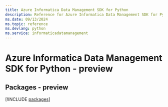 ```yaml
---
title: Azure Informatica Data Management SDK for Python
description: Reference for Azure Informatica Data Management SDK for Python
ms.date: 09/13/2024
ms.topic: reference
ms.devlang: python
ms.service: informaticadatamanagement
---
```

# Azure Informatica Data Management SDK for Python - preview
## Packages - preview
[!INCLUDE [packages](informatica-data-management-index.md)]